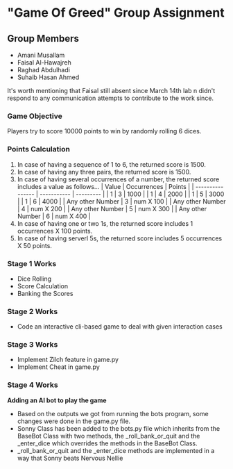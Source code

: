 # "Game Of Greed" Group Assignment

## Group Members

- Amani Musallam
- Faisal Al-Hawajreh
- Raghad Abdulhadi
- Suhaib Hasan Ahmed

It's worth mentioning that Faisal still absent since March 14th lab n didn't respond to any communication attempts to contribute to the work since.

### Game Objective

Players try to score 10000 points to win by randomly rolling 6 dices.

### Points Calculation

1. In case of having a sequence of 1 to 6, the returned score is 1500.
2. In case of having any three pairs, the returned score is 1500.
3. In case of having several occurrences of a number, the returned score includes a value as follows...
    |       Value      | Occurrences |   Points  |
    | ---------------- | ----------- | --------- |
    |        1         |      3      |   1000    |
    |        1         |      4      |   2000    |
    |        1         |      5      |   3000    |
    |        1         |      6      |   4000    |
    | Any other Number |      3      | num X 100 |
    | Any other Number |      4      | num X 200 |
    | Any other Number |      5      | num X 300 |
    | Any other Number |      6      | num X 400 |
4. In case of having one or two 1s, the returned score includes 1 occurrences X 100 points.
5. In case of having serverl 5s, the returned score includes 5 occurrences X 50 points.

### Stage 1 Works

- Dice Rolling
- Score Calculation
- Banking the Scores

### Stage 2 Works

- Code an interactive cli-based game to deal with given interaction cases

### Stage 3 Works
- Implement Zilch feature in game.py
- Implement Cheat in game.py

### Stage 4 Works
**Adding an AI bot to play the game**

- Based on the outputs we got from running the bots program, some changes were done in the game.py file.
- Sonny Class has been added to the bots.py file which inherits from the BaseBot Class with two methods, the _roll_bank_or_quit and the _enter_dice which overrides the methods in the BaseBot Class.
- _roll_bank_or_quit and the _enter_dice methods are implemented in a way that Sonny beats Nervous Nellie
